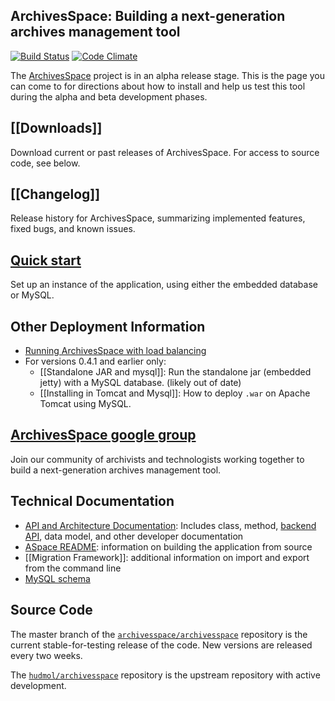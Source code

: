 ## ArchivesSpace: Building a next-generation archives management tool

[![Build Status](https://travis-ci.org/archivesspace/archivesspace.png?branch=master)](https://travis-ci.org/archivesspace/archivesspace) [![Code Climate](https://codeclimate.com/github/archivesspace/archivesspace.png)](https://codeclimate.com/github/archivesspace/archivesspace)

The [ArchivesSpace](http://www.archivesspace.org/) project is in an alpha release stage.  This is the page you can come to for directions about how to install and help us test this tool during the alpha and beta development phases.

## [[Downloads]]
Download current or past releases of ArchivesSpace. For access to source code, see below.

## [[Changelog]]
Release history for ArchivesSpace, summarizing implemented features, fixed bugs, and known issues.

## [Quick start](https://github.com/archivesspace/archivesspace/#readme)

Set up an instance of the application, using either the embedded database or MySQL.

## Other Deployment Information
* [Running ArchivesSpace with load balancing](https://github.com/hudmol/archivesspace/tree/master/clustering#readme)
* For versions 0.4.1 and earlier only: 
    * [[Standalone JAR and mysql]]: Run the standalone jar (embedded jetty) with a MySQL database. (likely out of date)
    * [[Installing in Tomcat and Mysql]]: How to deploy `.war` on Apache Tomcat using MySQL.

## [ArchivesSpace google group](http://groups.google.com/group/archivesspace)
Join our community of archivists and technologists working together to build a next-generation archives management tool. 

## Technical Documentation

* [API and Architecture Documentation](http://archivesspace.github.com/archivesspace/doc/): Includes class, method, [backend API](http://archivesspace.github.com/archivesspace/doc/file.API.html), data model, and other developer documentation
* [ASpace README](https://github.com/archivesspace/archivesspace/blob/master/README.md): information on building the application from source
* [[Migration Framework]]: additional information on import and export from the command line
* [MySQL schema](https://gist.github.com/3562410)

## Source Code
The master branch of the [`archivesspace/archivesspace`](https://github.com/archivesspace/archivesspace) repository is the current stable-for-testing release of the code.  New versions are released every two weeks.

The [`hudmol/archivesspace`](https://github.com/hudmol/archivesspace) repository is the upstream repository with active development.